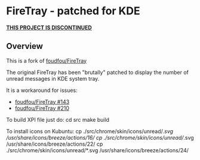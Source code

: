 FireTray - patched for KDE
=======

**[THIS PROJECT IS DISCONTINUED](https://foudil.fr/blog/209/the-web-is-not-the-platform/)**

Overview
--------

This is a fork of [foudfou/FireTray](https://github.com/foudfou/FireTray)

The original FireTray has been "brutally" patched to display the number of unread messages in KDE system tray.

It is a workaround for issues:
* [foudfou/FireTray #143](https://github.com/foudfou/FireTray/issues/143)
* [foudfou/FireTray #210](https://github.com/foudfou/FireTray/issues/210)

To build XPI file just do:
	cd src
	make build

To install icons on Kubuntu:
	cp ./src/chrome/skin/icons/unread/*.svg /usr/share/icons/breeze/actions/16/
	cp ./src/chrome/skin/icons/unread/*.svg /usr/share/icons/breeze/actions/22/
	cp ./src/chrome/skin/icons/unread/*.svg /usr/share/icons/breeze/actions/24/
